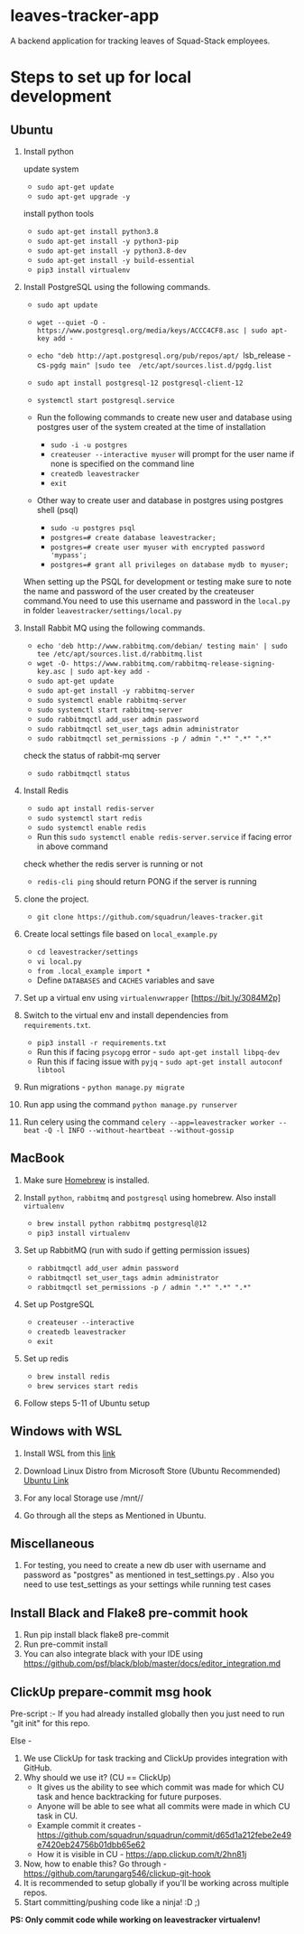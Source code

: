 # leaves-tracker-app
A backend application for tracking leaves of Squad-Stack employees.

# Steps to set up for local development

## Ubuntu
1. Install python

    update system
    - `sudo apt-get update`
    - `sudo apt-get upgrade -y`

    install python tools
    - `sudo apt-get install python3.8`
    - `sudo apt-get install -y python3-pip`
    - `sudo apt-get install -y python3.8-dev`
    - `sudo apt-get install -y build-essential`
    - `pip3 install virtualenv`

2. Install PostgreSQL using the following commands.
    - `sudo apt update`
    - `wget --quiet -O - https://www.postgresql.org/media/keys/ACCC4CF8.asc | sudo apt-key add -`
    - `echo "deb http://apt.postgresql.org/pub/repos/apt/ `lsb_release -cs`-pgdg main" |sudo tee  /etc/apt/sources.list.d/pgdg.list`
    - `sudo apt install postgresql-12 postgresql-client-12`
    - `systemctl start postgresql.service`

    - Run the following commands to create new user and database using postgres user of the system created at the time of installation
        - `sudo -i -u postgres`
        - `createuser --interactive myuser` will prompt for the user name if none is specified on the command line
        - `createdb leavestracker`
        - `exit`

    - Other way to create user and database in postgres using postgres shell (psql)
        - `sudo -u postgres psql`
        - `postgres=# create database leavestracker;`
        - `postgres=# create user myuser with encrypted password 'mypass';`
        - `postgres=# grant all privileges on database mydb to myuser;`


    When setting up the PSQL for development or testing make sure to note the name and
    password of the user created by the createuser command.You need to use this username and password
    in the `local.py` in folder `leavestracker/settings/local.py`


3. Install Rabbit MQ using the following commands.

    - `echo 'deb http://www.rabbitmq.com/debian/ testing main' | sudo tee /etc/apt/sources.list.d/rabbitmq.list`
    - `wget -O- https://www.rabbitmq.com/rabbitmq-release-signing-key.asc | sudo apt-key add -`
    - `sudo apt-get update`
    - `sudo apt-get install -y rabbitmq-server`
    - `sudo systemctl enable rabbitmq-server`
    - `sudo systemctl start rabbitmq-server`
    - `sudo rabbitmqctl add_user admin password`
    - `sudo rabbitmqctl set_user_tags admin administrator`
    - `sudo rabbitmqctl set_permissions -p / admin ".*" ".*" ".*"`

    check the status of rabbit-mq server

    - `sudo rabbitmqctl status`

4. Install Redis

    - `sudo apt install redis-server`
    - `sudo systemctl start redis`
    - `sudo systemctl enable redis`
    - Run this `sudo systemctl enable redis-server.service` if facing error in above command


    check whether the redis server is running or not

    - `redis-cli ping` should return PONG if the server is running


5. clone the project.

    - `git clone https://github.com/squadrun/leaves-tracker.git`

6. Create local settings file based on `local_example.py`

    - `cd leavestracker/settings`
    - `vi local.py`
    - `from .local_example import *`
    - Define `DATABASES` and `CACHES` variables and save

7. Set up a virtual env using `virtualenvwrapper` [https://bit.ly/3084M2p]

8. Switch to the virtual env and install dependencies from `requirements.txt`.

    - `pip3 install -r requirements.txt`
    - Run this if facing `psycopg` error - `sudo apt-get install libpq-dev`
    - Run this if facing issue with `pyjq` - `sudo apt-get install autoconf libtool`

9. Run migrations - `python manage.py migrate`

10. Run app using the command `python manage.py runserver`

11. Run celery using the command `celery --app=leavestracker worker --beat -Q -l INFO --without-heartbeat --without-gossip`

## MacBook

1. Make sure [Homebrew](https://brew.sh/) is installed.

2. Install `python`, `rabbitmq` and `postgresql` using homebrew. Also install `virtualenv`

    - `brew install python rabbitmq postgresql@12`
    - `pip3 install virtualenv`

3. Set up RabbitMQ (run with sudo if getting permission issues)

    - `rabbitmqctl add_user admin password`
    - `rabbitmqctl set_user_tags admin administrator`
    - `rabbitmqctl set_permissions -p / admin ".*" ".*" ".*"`

3. Set up PostgreSQL

    - `createuser --interactive`
    - `createdb leavestracker`
    - `exit`

4. Set up redis

    - `brew install redis`
    - `brew services start redis`

5. Follow steps 5-11 of Ubuntu setup

## Windows with WSL

1. Install WSL from this [link](https://docs.microsoft.com/en-us/windows/wsl/install)

2. Download Linux Distro from Microsoft Store (Ubuntu Recommended) [Ubuntu Link](https://www.microsoft.com/store/productId/9NBLGGH4MSV6)

3. For any local Storage use /mnt/<Prefered Windows Drive>/

4. Go through all the steps as Mentioned in Ubuntu.

## Miscellaneous
1. For testing, you need to create a new db user with username and password as "postgres" as mentioned in test_settings.py . Also you need to use test_settings as your settings while running test cases

## Install Black and Flake8 pre-commit hook
1. Run pip install black flake8 pre-commit
2. Run pre-commit install
3. You can also integrate black with your IDE using https://github.com/psf/black/blob/master/docs/editor_integration.md

## ClickUp prepare-commit msg hook
Pre-script :- If you had already installed globally then you just need to run "git init" for this repo.

Else -
1. We use ClickUp for task tracking and ClickUp provides integration with GitHub.
2. Why should we use it? (CU == ClickUp)
    - It gives us the ability to see which commit was made for which CU task and hence backtracking for future purposes.
    - Anyone will be able to see what all commits were made in which CU task in CU.
    - Example commit it creates - https://github.com/squadrun/squadrun/commit/d65d1a212febe2e49e7420eb24756b01dbb65e62
    - How it is visible in CU - https://app.clickup.com/t/2hn81j
3. Now, how to enable this? Go through - https://github.com/tarungarg546/clickup-git-hook
4. It is recommended to setup globally if you'll be working across multiple repos.
5. Start committing/pushing code like a ninja! :D ;)

**PS: Only commit code while working on leavestracker virtualenv!**
